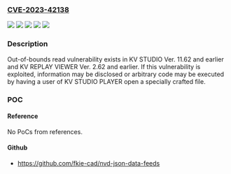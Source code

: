 ### [CVE-2023-42138](https://cve.mitre.org/cgi-bin/cvename.cgi?name=CVE-2023-42138)
![](https://img.shields.io/static/v1?label=Product&message=KV%20REPLAY%20VIEWER&color=blue)
![](https://img.shields.io/static/v1?label=Product&message=KV%20STUDIO&color=blue)
![](https://img.shields.io/static/v1?label=Version&message=%3D%20Ver.%2011.62%20and%20earlier%20&color=brighgreen)
![](https://img.shields.io/static/v1?label=Version&message=%3D%20Ver.%202.62%20and%20earlier%20&color=brighgreen)
![](https://img.shields.io/static/v1?label=Vulnerability&message=Out-of-bounds%20read&color=brighgreen)

### Description

Out-of-bounds read vulnerability exists in KV STUDIO Ver. 11.62 and earlier and KV REPLAY VIEWER Ver. 2.62 and earlier. If this vulnerability is exploited, information may be disclosed or arbitrary code may be executed by having a user of KV STUDIO PLAYER open a specially crafted file.

### POC

#### Reference
No PoCs from references.

#### Github
- https://github.com/fkie-cad/nvd-json-data-feeds

